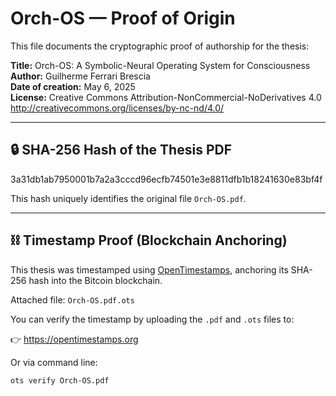 # Orch-OS — Proof of Origin

This file documents the cryptographic proof of authorship for the thesis:

**Title:** Orch-OS: A Symbolic-Neural Operating System for Consciousness  
**Author:** Guilherme Ferrari Brescia  
**Date of creation:** May 6, 2025  
**License:** Creative Commons Attribution-NonCommercial-NoDerivatives 4.0  
<http://creativecommons.org/licenses/by-nc-nd/4.0/>

---

## 🔒 SHA-256 Hash of the Thesis PDF

3a31db1ab7950001b7a2a3cccd96ecfb74501e3e8811dfb1b18241630e83bf4f

This hash uniquely identifies the original file `Orch-OS.pdf`.

---

## ⛓️ Timestamp Proof (Blockchain Anchoring)

This thesis was timestamped using [OpenTimestamps](https://opentimestamps.org), anchoring its SHA-256 hash into the Bitcoin blockchain.

Attached file: `Orch-OS.pdf.ots`

You can verify the timestamp by uploading the `.pdf` and `.ots` files to:

👉 https://opentimestamps.org

Or via command line:

```bash
ots verify Orch-OS.pdf
```
